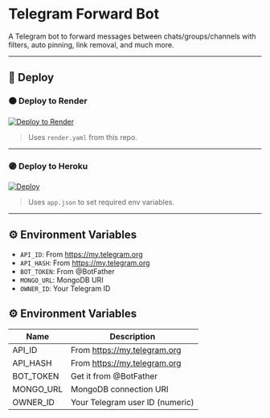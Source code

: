 # Telegram Forward Bot

A Telegram bot to forward messages between chats/groups/channels with filters, auto pinning, link removal, and much more.

---

## 🚀 Deploy

### 🟠 Deploy to Render
[![Deploy to Render](https://render.com/images/deploy-to-render-button.svg)](https://render.com/deploy?repo=https://github.com/jairamjiki/Forward-bot)

> Uses `render.yaml` from this repo.

---

### 🟣 Deploy to Heroku
[![Deploy](https://www.herokucdn.com/deploy/button.svg)](https://heroku.com/deploy?template=https://github.com/yadavanu63/FORWAED_Bot5)

> Uses `app.json` to set required env variables.

---

## ⚙️ Environment Variables

- `API_ID`: From https://my.telegram.org
- `API_HASH`: From https://my.telegram.org
- `BOT_TOKEN`: From @BotFather
- `MONGO_URL`: MongoDB URI
- `OWNER_ID`: Your Telegram ID


## ⚙️ Environment Variables

| Name       | Description                         |
|------------|-------------------------------------|
| API_ID     | From https://my.telegram.org        |
| API_HASH   | From https://my.telegram.org        |
| BOT_TOKEN  | Get it from @BotFather              |
| MONGO_URL  | MongoDB connection URI              |
| OWNER_ID   | Your Telegram user ID (numeric)     |
